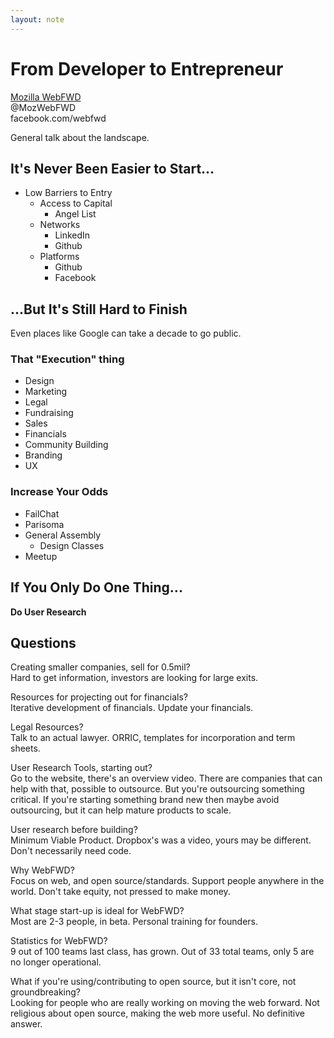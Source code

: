 ```yaml
---
layout: note
---
```


From Developer to Entrepreneur
========================

[Mozilla WebFWD][webfwd]  
@MozWebFWD  
facebook.com/webfwd

General talk about the landscape.

It's Never Been Easier to Start...
-------------------------------------

* Low Barriers to Entry
  * Access to Capital
    * Angel List
  * Networks
    * LinkedIn
    * Github
  * Platforms
    * Github
    * Facebook

...But It's Still Hard to Finish
--------------------------------

Even places like Google can take a decade to go public.

### That "Execution" thing

* Design
* Marketing
* Legal
* Fundraising
* Sales
* Financials
* Community Building
* Branding
* UX

### Increase Your Odds

* FailChat
* Parisoma
* General Assembly
  * Design Classes
* Meetup

If You Only Do One Thing...
-------------------------------

**Do User Research**

Questions
------------

Creating smaller companies, sell for 0.5mil?  
Hard to get information, investors are looking for large exits.

Resources for projecting out for financials?  
Iterative development of financials. Update your financials.

Legal Resources?  
Talk to an actual lawyer. ORRIC, templates for incorporation and term sheets.

User Research Tools, starting out?  
Go to the website, there's an overview video. There are companies that can help with that, possible to outsource. But you're outsourcing something critical. If you're starting something brand new then maybe avoid outsourcing, but it can help mature products to scale.

User research before building?  
Minimum Viable Product. Dropbox's was a video, yours may be different. Don't necessarily need code.

Why WebFWD?  
Focus on web, and open source/standards. Support people anywhere in the world. Don't take equity, not pressed to make money.

What stage start-up is ideal for WebFWD?  
Most are 2-3 people, in beta. Personal training for founders.

Statistics for WebFWD?  
9 out of 100 teams last class, has grown. Out of 33 total teams, only 5 are no longer operational.

What if you're using/contributing to open source, but it isn't core, not groundbreaking?  
Looking for people who are really working on moving the web forward. Not religious about open source, making the web more useful. No definitive answer.

[webfwd]: http://webfwd.org "Mozilla WebFWD Accelerator"
